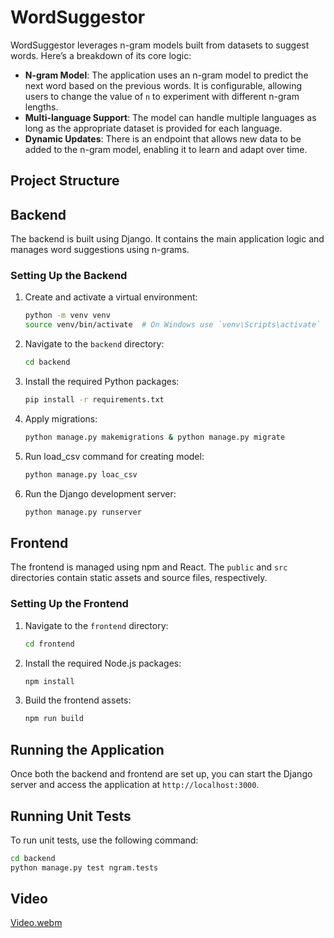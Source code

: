 # WordSuggestor

WordSuggestor leverages n-gram models built from datasets to suggest words. Here’s a breakdown of its core logic:

- **N-gram Model**: The application uses an n-gram model to predict the next word based on the previous words. It is configurable, allowing users to change the value of `n` to experiment with different n-gram lengths.
- **Multi-language Support**: The model can handle multiple languages as long as the appropriate dataset is provided for each language.
- **Dynamic Updates**: There is an endpoint that allows new data to be added to the n-gram model, enabling it to learn and adapt over time.

## Project Structure


## Backend

The backend is built using Django. It contains the main application logic and manages word suggestions using n-grams.

### Setting Up the Backend

1. Create and activate a virtual environment:
    ```sh
    python -m venv venv
    source venv/bin/activate  # On Windows use `venv\Scripts\activate`
    ```
2. Navigate to the `backend` directory:
    ```sh
    cd backend
    ```
3. Install the required Python packages:
    ```sh
    pip install -r requirements.txt
    ```
4. Apply migrations:
    ```sh
    python manage.py makemigrations & python manage.py migrate
    ```
5. Run load_csv command for creating model:
    ```sh
    python manage.py loac_csv
    ```
6. Run the Django development server:
    ```sh
    python manage.py runserver
    ```

## Frontend

The frontend is managed using npm and React. The `public` and `src` directories contain static assets and source files, respectively.

### Setting Up the Frontend

1. Navigate to the `frontend` directory:
    ```sh
    cd frontend
    ```
2. Install the required Node.js packages:
    ```sh
    npm install
    ```
3. Build the frontend assets:
    ```sh
    npm run build
    ```

## Running the Application

Once both the backend and frontend are set up, you can start the Django server and access the application at `http://localhost:3000`.

## Running Unit Tests

To run unit tests, use the following command:

```sh
cd backend
python manage.py test ngram.tests
```
## Video

[Video.webm](https://github.com/user-attachments/assets/b023ec2b-d612-450f-9a14-e6b70ac4bdae)
